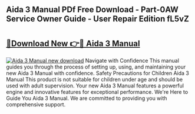 ## Aida 3 Manual PDf Free Download - Part-0AW Service Owner Guide - User Repair Edition fL5vZ

# <h2><a href="http://cf129.oget.top/?id=Aida+3+Manual">🔗Download New 👉🔴 Aida 3 Manual</a></h2>

[![Aida 3 Manual new download](https://i.imgur.com/5g1atiW.png)](http://cf129.oget.top/?id=Aida+3+Manual)
Navigate with Confidence This manual guides you through the process of setting up, using, and maintaining your new Aida 3 Manual with confidence. Safety Precautions for Children Aida 3 Manual This product is not suitable for children under age and should be used with adult supervision. Your new Aida 3 Manual features a powerful engine and innovative features for exceptional performance. We're Here to Guide You Aida 3 Manual. We are committed to providing you with comprehensive support.
